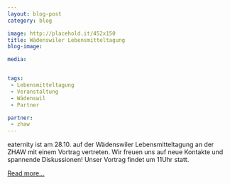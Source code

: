 ```yaml
---
layout: blog-post
category: blog

image: http://placehold.it/452x150
title: Wädenswiler Lebensmitteltagung 
blog-image: 

media:  


tags:
 - Lebensmitteltagung
 - Veranstaltung
 - Wädenswil
 - Partner

partner: 
 - zhaw
---
```


eaternity ist am 28.10. auf der Wädenswiler Lebensmitteltagung an der ZHAW mit einem Vortrag vertreten. Wir freuen uns auf neue Kontakte und spannende Diskussionen! Unser Vortrag findet um 11Uhr statt.
 
[Read more...][1]

[1]: http://www.lsfm.zhaw.ch/de/science/ueber-uns/aktuelles/medien/medien-detail/news/lebensmitteltagung-zu-produktivitaet-und-nachhaltigkeit.html

